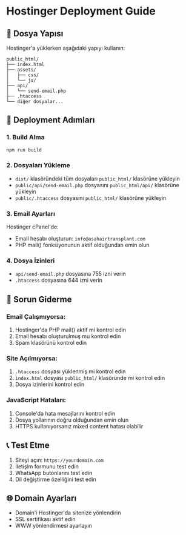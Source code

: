 # Hostinger Deployment Guide

## 📁 Dosya Yapısı
Hostinger'a yüklerken aşağıdaki yapıyı kullanın:

```
public_html/
├── index.html
├── assets/
│   ├── css/
│   └── js/
├── api/
│   └── send-email.php
├── .htaccess
└── diğer dosyalar...
```

## 🚀 Deployment Adımları

### 1. Build Alma
```bash
npm run build
```

### 2. Dosyaları Yükleme
- `dist/` klasöründeki tüm dosyaları `public_html/` klasörüne yükleyin
- `public/api/send-email.php` dosyasını `public_html/api/` klasörüne yükleyin
- `public/.htaccess` dosyasını `public_html/` klasörüne yükleyin

### 3. Email Ayarları
Hostinger cPanel'de:
- Email hesabı oluşturun: `info@asahairtransplant.com`
- PHP mail() fonksiyonunun aktif olduğundan emin olun

### 4. Dosya İzinleri
- `api/send-email.php` dosyasına 755 izni verin
- `.htaccess` dosyasına 644 izni verin

## 🔧 Sorun Giderme

### Email Çalışmıyorsa:
1. Hostinger'da PHP mail() aktif mi kontrol edin
2. Email hesabı oluşturulmuş mu kontrol edin
3. Spam klasörünü kontrol edin

### Site Açılmıyorsa:
1. `.htaccess` dosyası yüklenmiş mi kontrol edin
2. `index.html` dosyası `public_html/` klasöründe mi kontrol edin
3. Dosya izinlerini kontrol edin

### JavaScript Hataları:
1. Console'da hata mesajlarını kontrol edin
2. Dosya yollarının doğru olduğundan emin olun
3. HTTPS kullanıyorsanız mixed content hatası olabilir

## 📞 Test Etme
1. Siteyi açın: `https://yourdomain.com`
2. İletişim formunu test edin
3. WhatsApp butonlarını test edin
4. Dil değiştirme özelliğini test edin

## 🌐 Domain Ayarları
- Domain'i Hostinger'da sitenize yönlendirin
- SSL sertifikası aktif edin
- WWW yönlendirmesi ayarlayın